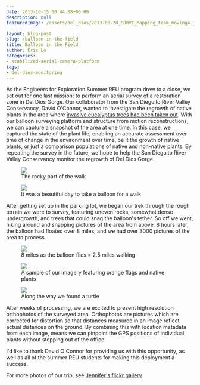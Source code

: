```yaml
---
date: 2013-10-15 00:44:08+00:00
description: null
featuredImage: /assets/del_dios/2013-08-28_SDRVC_Mapping_team_moving4.jpg

layout: blog-post
slug: /balloon-in-the-field
title: Balloon in the Field
author: Eric Lo
categories:
- stabilized-aerial-camera-platform
tags:
- del-dios-monitoring
---
```

As the Engineers for Exploration Summer REU program drew to a close, we set out for one last mission: to perform an aerial survey of a restoration zone in Del Dios Gorge. Our collaborator from the San Dieguito River Valley Conservancy, David O'Connor, wanted to investigate the regrowth of native plants in the area where [invasive eucalyptus trees had been taken out](https://sdrvc.org/current/invasives-management/). With our balloon surveying platform and structure from motion reconstructions, we can capture a snapshot of the area at one time. In this case, we captured the state of the plant life, enabling an accurate assessment over time of change in the environment over time, be it the growth of native plants, or just a comparison populations of native and non-native plants. By repeating the survey in the future, we hope to help the San Dieguito River Valley Conservancy monitor the regrowth of Del Dios Gorge.

<figure>
<a href="{{'/assets/del_dios/2013-08-28_SDRVC_Mapping_team_moving4.jpg' | absolute_url}}"><img src="{{'/assets/del_dios/2013-08-28_SDRVC_Mapping_team_moving4.jpg' | resize: '640x480'}}"></a>
<figcaption>The rocky part of the walk</figcaption>
</figure>

<figure>
<a href="{{'/assets/del_dios/2013-08-28_SDRVC_Mapping_eric_david_david.jpg' | absolute_url}}"><img src="{{'/assets/del_dios/2013-08-28_SDRVC_Mapping_eric_david_david.jpg' | resize: '640x480'}}"></a>
<figcaption>It was a beautiful day to take a balloon for a walk</figcaption>
</figure>

After getting set up in the parking lot, we began our trek through the rough terrain we were to survey, featuring uneven rocks, somewhat dense undergrowth, and trees that could snag the balloon's tether. So off we went, hiking around and snapping pictures of the area from above. 8 hours later, the balloon had floated over 8 miles, and we had over 3000 pictures of the area to process.

<figure>
<a href="{{'/assets/del_dios/2013-08-28_SDRVC_Mapping_balloon_path.png' | absolute_url}}"><img src="{{'/assets/del_dios/2013-08-28_SDRVC_Mapping_balloon_path.png' | resize: '640x480'}}"></a>
<figcaption>8 miles as the balloon flies = 2.5 miles walking</figcaption>
</figure>

<figure>
<a href="{{'/assets/del_dios/2013-08-28_SDRVC_Mapping_sample_imagery.jpg' | absolute_url}}"><img src="{{'/assets/del_dios/2013-08-28_SDRVC_Mapping_sample_imagery.jpg' | resize: '640x480'}}"></a>
<figcaption>A sample of our imagery featuring orange flags and native plants</figcaption>
</figure>

<figure>
<a href="{{'/assets/del_dios/2013-08-28_SDRVC_Mapping_sample_imagery_turtle.jpg' | absolute_url}}"><img src="{{'/assets/del_dios/2013-08-28_SDRVC_Mapping_sample_imagery_turtle.jpg' | resize: '640x480'}}"></a>
<figcaption>Along the way we found a turtle</figcaption>
</figure>

After weeks of processing, we are excited to present high resolution orthophotos of the surveyed area. Orthophotos are pictures which are corrected for distortion so that distances measured in an image reflect actual distances on the ground. By combining this with location metadata from each image, means we can pinpoint the GPS positions of individual plants without stepping out of the office.

I'd like to thank David O'Connor for providing us with this opportunity, as well as all of the summer REU students for making this deployment a success.

For more photos of our trip, see [Jennifer's flickr gallery](http://www.flickr.com/photos/kokosnu55/sets/72157635440616518/)

